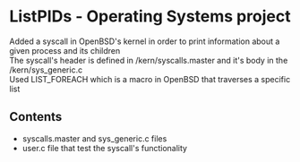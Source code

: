 # ListPIDs - Operating Systems project
  Added a syscall in OpenBSD's kernel in order to print information about a given process and its children<br/>
  The syscall's header is defined in /kern/syscalls.master and  it's body in the /kern/sys_generic.c<br/>
  Used LIST_FOREACH which is a macro in OpenBSD that traverses a specific list
## Contents
- syscalls.master and sys_generic.c files
- user.c file that test the syscall's functionality
